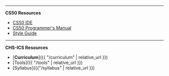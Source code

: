 ***

**CS50 Resources**

* [CS50 IDE](https://ide.cs50.io/)
* [CS50 Programmer's Manual](https://man.cs50.io/)
* [Style Guide](https://cs50.readthedocs.io/style/c/)

***

**CHS-ICS Resources**

* [**Curriculum**]({{ "/curriculum" | relative_url }})
* [Tools]({{ "/tools" | relative_url }})
* [Syllabus]({{"/syllabus" | relative_url }})
